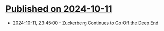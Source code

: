 # [Published on 2024-10-11](index.md)

* [2024-10-11, 23:45:00](https://soylentnews.org/article.pl?sid=24/10/09/1756230&from=rss) - [Zuckerberg Continues to Go Off the Deep End](https://soylentnews.org/article.pl?sid=24/10/09/1756230&from=rss)
